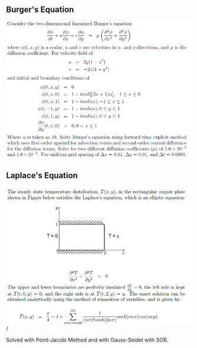 ## Burger's Equation
![Burger's](burgers.PNG)

## Laplace's Equation
![Laplace's](laplace.PNG)/

Solved with Point-Jacobi Method and with Gauss-Seidel with SOR.
